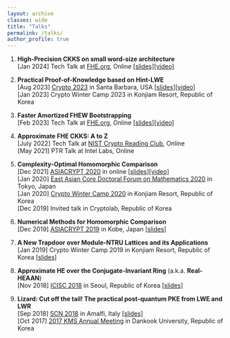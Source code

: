 ```yaml
---
layout: archive
classes: wide
title: "Talks"
permalink: /talks/
author_profile: true
---
```

1. **High-Precision CKKS on small word-size architecture**   
[Jan 2024] Tech Talk at [FHE.org](https://FHE.org), Online [[slides]](https://du1204.github.io/files/slide/Composite_Scaling_FHEorg.pdf)[[video]](https://youtu.be/plbZy6UR9OI?si=VjC8BaOzX1ZwHbcE)     
  
1. **Practical Proof-of-Knowledge based on Hint-LWE**   
[Aug 2023] [Crypto 2023](https://crypto.iacr.org/2023/) in Santa Barbara, USA [[slides]](https://du1204.github.io/files/slide/zkp_hintlwe_final.pdf)[[video]](https://www.youtube.com/watch?v=EuJi3K3QoXU&t=81s)       
[Jan 2023] Crypto Winter Camp 2023 in Konjiam Resort, Republic of Korea   

1. **Faster Amortized FHEW Bootstrapping**   
[Feb 2023] Tech Talk at [FHE.org](https://FHE.org), Online [[slides]](https://drive.google.com/file/d/1FHH3KvbzUwt3z6dvlbfDXPbql42Yxrjz/view?pli=1)[[video]](https://www.youtube.com/watch?v=7wNXeLkHmuY&feature=youtu.be)  

1. **Approximate FHE CKKS: A to Z**   
[July 2022] Tech Talk at [NIST Crypto Reading Club](https://csrc.nist.gov/Projects/crypto-reading-club), Online   
[May 2021] PTR Talk at Intel Labs, Online  

1. **Complexity-Optimal Homomorphic Comparison**  
[Dec 2021]      [ASIACRYPT 2020](https://asiacrypt.iacr.org/2020/) in online [[slides]](https://du1204.github.io/files/slide/Comparison_AC20_submit.pdf)[[video]](https://www.youtube.com/watch?v=FEmRhFC6z38)  
[Jan 2020]	[East Asian Core Doctoral Forum on Mathematics 2020](https://www.ms.u-tokyo.ac.jp/~yasuyuki/eacdfm2020.htm) in Tokyo, Japan  
[Jan 2020]	[Crypto Winter Camp 2020](https://sites.google.com/view/cryptowinter2020) in Konjiam Resort, Republic of Korea  
[Dec 2019]	Invited talk in Cryptolab, Republic of Korea

1. **Numerical Methods for Homomorphic Comparison**  
[Dec 2019]	[ASIACRYPT 2019](https://asiacrypt.iacr.org/2019/index.html) in Kobe, Japan [[slides]](https://du1204.github.io/files/slide/asiacrypt2019_comparison.pdf)

1. **A New Trapdoor over Module-NTRU Lattices and its Applications**  
[Jan 2019] Crypto Winter Camp 2019 in Konjiam Resort, Republic of Korea [[slides]](https://du1204.github.io/files/slide/gntru_signature.pdf)

1. **Approximate HE over the Conjugate-Invariant Ring** (a.k.a. **Real-HEAAN**)   
[Nov 2018]	[ICISC 2018](http://journalhome.ap-northeast-2.elasticbeanstalk.com/sites/icisc2018) in Seoul, Republic of Korea [[slides]](https://du1204.github.io/files/slide/Real-HEAAN_Seoul.pdf)

1. **Lizard: Cut off the tail! The practical post-quantum PKE from LWE and LWR**  
[Sep 2018]	[SCN 2018](http://scn.di.unisa.it/) in Amalfi, Italy [[slides]](https://du1204.github.io/files/slide/Lizard_Amalfi.pdf)  
[Oct 2017]	[2017 KMS Annual Meeting](http://www.kms.or.kr/meetings/fall2017/) in Dankook University, Republic of Korea